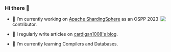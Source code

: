 ### Hi there 👋
<img align="right" src="https://github-readme-stats.vercel.app/api?username=cardigan1008&show_icons=true&count_private=true&icon_color=CE1D2D&text_color=718096&bg_color=ffffff&hide_title=true" />

- 🔭 I’m currently working on [Apache ShardingSphere](https://github.com/apache/shardingsphere) as an OSPP 2023 contributor.

- 📝 I regularly write articles on [cardigan1008's blog](https://cardigan1008.fun).
 
- 🌱 I’m currently learning Compilers and Databases.

<!--
**cardigan1008/cardigan1008** is a ✨ _special_ ✨ repository because its `README.md` (this file) appears on your GitHub profile.

Here are some ideas to get you started:

- 🔭 I’m currently working on ...
- 🌱 I’m currently learning ...
- 👯 I’m looking to collaborate on ...
- 🤔 I’m looking for help with ...
- 💬 Ask me about ...
- 📫 How to reach me: ...
- 😄 Pronouns: ...
- ⚡ Fun fact: ...
-->
